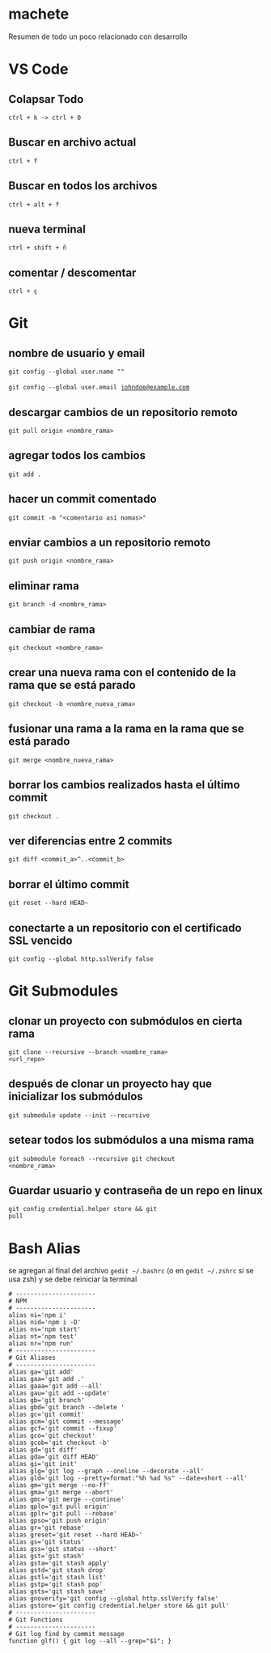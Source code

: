# machete
Resumen de todo un poco relacionado con desarrollo

# VS Code

## Colapsar Todo
<code>ctrl + k -> ctrl + 0</code> 

## Buscar en archivo actual
<code>ctrl + f</code> 

## Buscar en todos los archivos
<code>ctrl + alt + f</code>

## nueva terminal 
<code>ctrl + shift + ñ</code> 

## comentar / descomentar
<code>ctrl + ç</code>

# Git

## nombre de usuario y email
<code>git config --global user.name "<John Doe>" <br/></code><br/>
<code>git config --global user.email <johndoe@example.com></code>

## descargar cambios de un repositorio remoto
<code>git pull origin <nombre_rama></code>

## agregar todos los cambios
<code>git add .</code>

## hacer un commit comentado
<code>git commit -m "<comentario así nomas>"</code>

## enviar cambios a un repositorio remoto
<code>git push origin <nombre_rama></code>

## eliminar rama
<code>git branch -d <nombre_rama></code>

## cambiar de rama
<code>git checkout <nombre_rama></code>

## crear una nueva rama con el contenido de la rama que se está parado
<code>git checkout -b <nombre_nueva_rama></code>

## fusionar una rama a la rama en la rama que se está parado
<code>git merge <nombre_nueva_rama></code>

## borrar los cambios realizados hasta el último commit
<code>git checkout .</code>

## ver diferencias entre 2 commits
<code>git diff <commit_a>^..<commit_b></code>

## borrar el último commit
<code>git reset --hard HEAD~</code>

## conectarte a un repositorio con el certificado SSL vencido
<code>git config --global http.sslVerify false</code>

# Git Submodules

## clonar un proyecto con submódulos en cierta rama
<code>git clone --recursive --branch <nombre_rama> <url_repo></code>
  
## después de clonar un proyecto hay que inicializar los submódulos
<code>git submodule update --init --recursive</code>
  
## setear todos los submódulos a una misma rama
<code>git submodule foreach --recursive git checkout <nombre_rama></code>
  
## Guardar usuario y contraseña de un repo en linux
<code>git config credential.helper store && git pull</code>

# Bash Alias

se agregan al final del archivo `gedit ~/.bashrc` (o en `gedit ~/.zshrc` si se usa zsh) y se debe reiniciar la terminal

```
# ----------------------
# NPM
# ----------------------
alias ni='npm i'
alias nid='npm i -D'
alias ns='npm start'
alias nt='npm test'
alias nr='npm run'
# ----------------------
# Git Aliases
# ----------------------
alias ga='git add'
alias gaa='git add .'
alias gaaa='git add --all'
alias gau='git add --update'
alias gb='git branch'
alias gbd='git branch --delete '
alias gc='git commit'
alias gcm='git commit --message'
alias gcf='git commit --fixup'
alias gco='git checkout'
alias gcob='git checkout -b'
alias gd='git diff'
alias gda='git diff HEAD'
alias gi='git init'
alias glg='git log --graph --oneline --decorate --all'
alias gld='git log --pretty=format:"%h %ad %s" --date=short --all'
alias gm='git merge --no-ff'
alias gma='git merge --abort'
alias gmc='git merge --continue'
alias gplo='git pull origin'
alias gplr='git pull --rebase'
alias gpso='git push origin'
alias gr='git rebase'
alias greset='git reset --hard HEAD~'
alias gs='git status'
alias gss='git status --short'
alias gst='git stash'
alias gsta='git stash apply'
alias gstd='git stash drop'
alias gstl='git stash list'
alias gstp='git stash pop'
alias gsts='git stash save'
alias gnoverify='git config --global http.sslVerify false'
alias gstore='git config credential.helper store && git pull'
# ----------------------
# Git Functions
# ----------------------
# Git log find by commit message
function glf() { git log --all --grep="$1"; }
```
